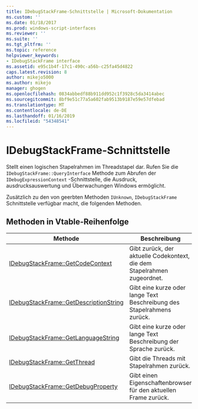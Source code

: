 ```yaml
---
title: IDebugStackFrame-Schnittstelle | Microsoft-Dokumentation
ms.custom: ''
ms.date: 01/18/2017
ms.prod: windows-script-interfaces
ms.reviewer: ''
ms.suite: ''
ms.tgt_pltfrm: ''
ms.topic: reference
helpviewer_keywords:
- IDebugStackFrame interface
ms.assetid: e95c1b4f-17c1-490c-a56b-c25fa45d4822
caps.latest.revision: 8
author: mikejo5000
ms.author: mikejo
manager: ghogen
ms.openlocfilehash: 0834abbedf88b911dd952c1f3928c5da3414abec
ms.sourcegitcommit: 8bf9e51c77a5a602fab9513b9187e59e57dfebad
ms.translationtype: MT
ms.contentlocale: de-DE
ms.lasthandoff: 01/16/2019
ms.locfileid: "54348541"
---
```

# <a name="idebugstackframe-interface"></a>IDebugStackFrame-Schnittstelle
Stellt einen logischen Stapelrahmen im Threadstapel dar. Rufen Sie die `IDebugStackFrame::QueryInterface` Methode zum Abrufen der `IDebugExpressionContext` -Schnittstelle, die Ausdruck, ausdrucksauswertung und Überwachungen Windows ermöglicht.  
  
 Zusätzlich zu den von geerbten Methoden `IUnknown`, `IDebugStackFrame` Schnittstelle verfügbar macht, die folgenden Methoden.  
  
## <a name="methods-in-vtable-order"></a>Methoden in Vtable-Reihenfolge  
  
|Methode|Beschreibung|  
|------------|-----------------|  
|[IDebugStackFrame::GetCodeContext](../../winscript/reference/idebugstackframe-getcodecontext.md)|Gibt zurück, der aktuelle Codekontext, die dem Stapelrahmen zugeordnet.|  
|[IDebugStackFrame::GetDescriptionString](../../winscript/reference/idebugstackframe-getdescriptionstring.md)|Gibt eine kurze oder lange Text Beschreibung des Stapelrahmens zurück.|  
|[IDebugStackFrame::GetLanguageString](../../winscript/reference/idebugstackframe-getlanguagestring.md)|Gibt eine kurze oder lange Text Beschreibung der Sprache zurück.|  
|[IDebugStackFrame::GetThread](../../winscript/reference/idebugstackframe-getthread.md)|Gibt die Threads mit Stapelrahmen zurück.|  
|[IDebugStackFrame::GetDebugProperty](../../winscript/reference/idebugstackframe-getdebugproperty.md)|Gibt einen Eigenschaftenbrowser für den aktuellen Frame zurück.|
